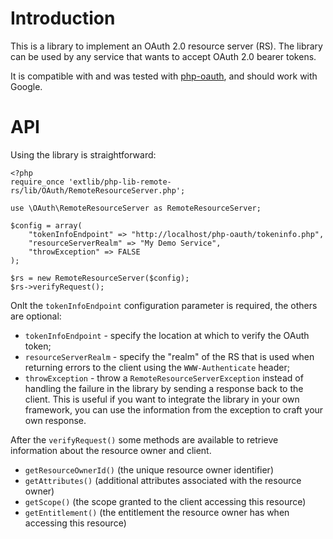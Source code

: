 # Introduction
This is a library to implement an OAuth 2.0 resource server (RS). The library
can be used by any service that wants to accept OAuth 2.0 bearer tokens.

It is compatible with and was tested with 
[php-oauth](https://github.com/fkooman/php-oauth), and should work with Google.

# API
Using the library is straightforward:

    <?php
    require_once 'extlib/php-lib-remote-rs/lib/OAuth/RemoteResourceServer.php';

    use \OAuth\RemoteResourceServer as RemoteResourceServer;

    $config = array(
        "tokenInfoEndpoint" => "http://localhost/php-oauth/tokeninfo.php",
        "resourceServerRealm" => "My Demo Service",
        "throwException" => FALSE
    );

    $rs = new RemoteResourceServer($config);
    $rs->verifyRequest();

Onlt the `tokenInfoEndpoint` configuration parameter is required, the others
are optional:

* `tokenInfoEndpoint` - specify the location at which to verify the OAuth token;
* `resourceServerRealm` - specify the "realm" of the RS that is used when 
  returning errors to the client using the `WWW-Authenticate` header;
* `throwException` - throw a `RemoteResourceServerException` instead of handling 
  the failure in the library by sending a response back to the client. This is 
  useful if you want to integrate the library in your own framework, you can
  use the information from the exception to craft your own response.

After the `verifyRequest()` some methods are available to retrieve information
about the resource owner and client.

* `getResourceOwnerId()` (the unique resource owner identifier)
* `getAttributes()` (additional attributes associated with the resource owner)
* `getScope()` (the scope granted to the client accessing this resource)
* `getEntitlement()` (the entitlement the resource owner has when accessing this 
  resource)
